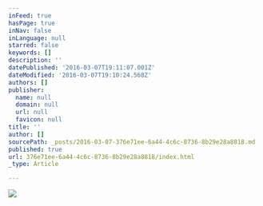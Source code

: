 ```yaml
---
inFeed: true
hasPage: true
inNav: false
inLanguage: null
starred: false
keywords: []
description: ''
datePublished: '2016-03-07T19:11:07.001Z'
dateModified: '2016-03-07T19:10:24.568Z'
authors: []
publisher:
  name: null
  domain: null
  url: null
  favicon: null
title: ''
author: []
sourcePath: _posts/2016-03-07-376e71ee-6a44-4c6c-8736-8b29e28a8818.md
published: true
url: 376e71ee-6a44-4c6c-8736-8b29e28a8818/index.html
_type: Article

---
```

![](https://the-grid-user-content.s3-us-west-2.amazonaws.com/adc1a204-1a0e-4e17-80fd-bb6cd505b4d4.jpg)